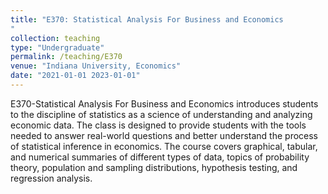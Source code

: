```yaml
---
title: "E370: Statistical Analysis For Business and Economics
"
collection: teaching
type: "Undergraduate"
permalink: /teaching/E370
venue: "Indiana University, Economics"
date: "2021-01-01 2023-01-01"
---
```


E370-Statistical Analysis For Business and Economics introduces students to the discipline 
of statistics as a science of understanding and analyzing economic data. The class is designed to 
provide students with the tools needed to answer real-world questions and better understand the process of statistical inference in  economics. 
The course covers graphical, tabular, and numerical summaries of different types of data, topics of probability theory, population and sampling distributions, hypothesis testing, and regression analysis.

